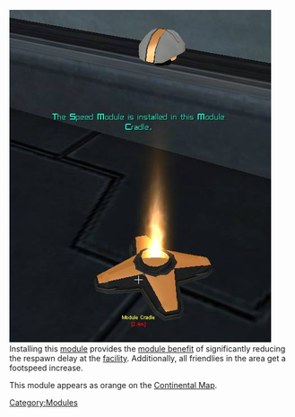 ![](images/Speed_module.jpg "fig:Speed_module.jpg") Installing this
[module](modules "wikilink") provides the [module
benefit](module_benefit "wikilink") of significantly reducing the
respawn delay at the [facility](facility "wikilink"). Additionally, all
friendlies in the area get a footspeed increase.

This module appears as orange on the [Continental
Map](Continental_Map "wikilink").

[Category:Modules](Category:Modules "wikilink")
